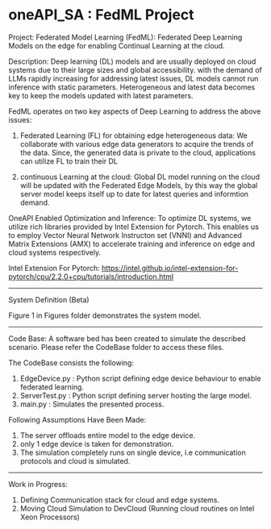 # oneAPI_SA : FedML Project

Project: Federated Model Learning (FedML): Federated Deep Learning Models on the edge for enabling Continual Learning at the cloud. 

Description: Deep learning (DL) models and are usually deployed on cloud systems due to their large sizes and global accessibility. 
with the demand of LLMs rapidly increasing for addressing latest issues, DL models cannot run inference with static parameters. Heterogeneous and latest data becomes key to keep the models updated with latest parameters. 
 
FedML operates on two key aspects of Deep Learning to address the above issues:

1) Federated Learning (FL) for obtaining edge heterogeneous data: We collaborate with various edge data generators to acquire the trends of the data. Since, the generated data is private to the cloud, applications can utilize FL to train their DL
  
2) continuous Learning at the cloud: Global DL model running on the cloud will be updated with the Federated Edge Models, by this way the global server model keeps itself up to date for latest queries and informtion demand.

OneAPI Enabled Optimization and Inference: To optimize DL systems, we utilize rich libraries provided by Intel Extension for Pytorch. This enables us to employ Vector Neural Network Instructon set (VNNI) and Advanced Matrix Extensions (AMX) to accelerate training and inference on edge and cloud systems respectively. 

Intel Extension For Pytorch: https://intel.github.io/intel-extension-for-pytorch/cpu/2.2.0+cpu/tutorials/introduction.html


---------------------------------------------------------------------------------------------------------------------------------------------------------------
System Definition (Beta)

Figure 1 in Figures folder demonstrates the system model.

---------------------------------------------------------------------------------------------------------------------------------------------------------------

Code Base: 
A software bed has been created to simulate the described scenario. Please refer the CodeBase folder to access these files.

The CodeBase consists the following:
1) EdgeDevice.py : Python script defining edge device behaviour to enable federated learning.
2) ServerTest.py : Python script defining server hosting the large model.
3) main.py : Simulates the presented process.

Following Assumptions Have Been Made:
1) The server offloads entire model to the edge device.
2) only 1 edge device is taken for demonstration.
3) The simulation completely runs on single device, i.e communication protocols and cloud is simulated.

-------------------------------------------------------------------------------------------------------------------------------------------------------------

Work in Progress:

1) Defining Communication stack for cloud and edge systems.
2) Moving Cloud Simulation to DevCloud (Running cloud routines on Intel Xeon Processors)

